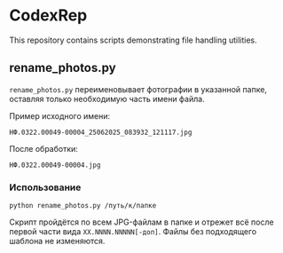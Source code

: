 # CodexRep

This repository contains scripts demonstrating file handling utilities.

## rename_photos.py

`rename_photos.py` переименовывает фотографии в указанной папке, оставляя только необходимую часть имени файла.

Пример исходного имени:

```
НФ.0322.00049-00004_25062025_083932_121117.jpg
```

После обработки:

```
НФ.0322.00049-00004.jpg
```

### Использование

```
python rename_photos.py /путь/к/папке
```

Скрипт пройдётся по всем JPG-файлам в папке и отрежет всё после первой части вида
`XX.NNNN.NNNNN[-доп]`. Файлы без подходящего шаблона не изменяются.
